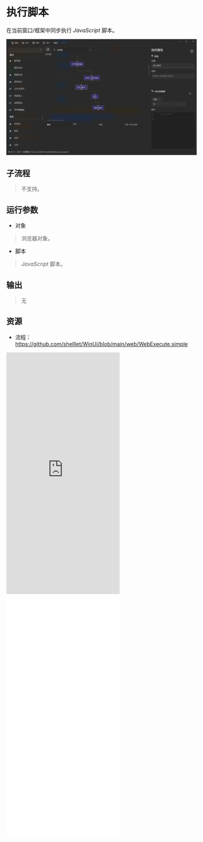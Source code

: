 # 执行脚本 
在当前窗口/框架中同步执行 *JavaScript* 脚本。

![WebExecute](./images/20.png ':size=90%')

## 子流程

> 不支持。

## 运行参数

* 对象
> 浏览器对象。
* 脚本
> *JavaScript* 脚本。 

## 输出
  
>    无


## 资源

* 流程：https://github.com/shelllet/WinUi/blob/main/web/WebExecute.simple

<iframe type="text/html" height="640px" src="https://www.youtube.com/embed/oV8Srl5v7qs" frameborder="0"></iframe>

<iframe src="//player.bilibili.com/player.html?bvid=BV1mJ4m137Pm&page=1&autoplay=0" height='640px' scrolling="no" frameborder="no" framespacing="0" allowfullscreen="true"></iframe>